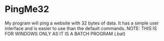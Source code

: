 # PingMe32
My program will ping a website with 32 bytes of data. It has a simple user interface and is easier to use than the default commands. NOTE: THIS IS FOR WINDOWS ONLY AS IT IS A BATCH PROGRAM (.bat)
